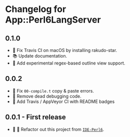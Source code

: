 # Changelog for App::Perl6LangServer

## 0.1.0
- :construction_worker: Fix Travis CI on macOS by installing rakudo-star.
- :books: Update documentation.
- :tada: Add experimental regex-based outline view support.

## 0.0.2
- :bug: Fix `00-compile.t` copy & paste errors.
- :hammer: Remove dead debugging code.
- :construction_worker: Add Travis / AppVeyor CI with README badges

## 0.0.1 - First release
- :tada: :art: Refactor out this project from [`IDE-Perl6`](
https://github.com/azawawi/ide-perl6).
